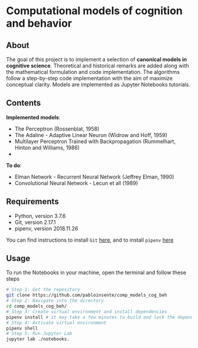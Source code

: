 # Computational models of cognition and behavior

## About

The goal of this project is to implement a selection of **canonical models in cognitive science**. Theoretical and historical remarks are added along with the mathematical formulation and code implementation. The algorithms follow a step-by-step code implementation with the aim of maximize conceptual clarity. Models are implemented as Jupyter Notebooks tutorials.

## Contents

**Implemented models**:

* The Perceptron (Rossenblat, 1958) ​
* The Adaline - Adaptive Linear Neuron (Widrow and Hoff, 1959)
* Multilayer Perceptron Trained with Backpropagation (Rummelhart, Hinton and Williams, 1986)
*  

**To do**:

* Elman Network - Recurrent Neural Network (Jeffrey Elman, 1990)
* Convolutional Neural Network - Lecun et all (1989)



## Requirements

- Python, version 3.7.6
- Git,  version 2.17.1
- pipenv, version 2018.11.26

You can find instructions to install `Git` [here](https://git-scm.com/book/en/v2/Getting-Started-Installing-Git), and to install `pipenv` [here](https://pipenv.kennethreitz.org/en/latest/install/#installing-pipenv)

## Usage

To run the Notebooks in your machine, open the terminal and follow these steps

```bash
# Step 1: Get the repository
git clone https://github.com/pabloinsente/comp_models_cog_beh
# Step 2: Navigate into the directory
cd comp_models_cog_beh/
# Step 3: Create virtual environment and install dependencies
pipenv install # it may take a few minutes to build and lock the dependencies
# Step 4: Activate virtual environment 
pipenv shell
# Step 5: Run Jupyter Lab
jupyter lab ./notebooks.
```

